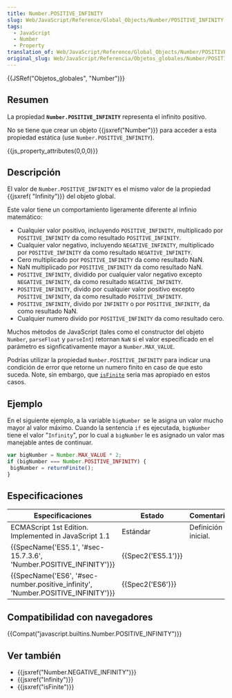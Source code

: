 ```yaml
---
title: Number.POSITIVE_INFINITY
slug: Web/JavaScript/Reference/Global_Objects/Number/POSITIVE_INFINITY
tags:
  - JavaScript
  - Number
  - Property
translation_of: Web/JavaScript/Reference/Global_Objects/Number/POSITIVE_INFINITY
original_slug: Web/JavaScript/Referencia/Objetos_globales/Number/POSITIVE_INFINITY
---
```

{{JSRef("Objetos_globales", "Number")}}

## Resumen

La propiedad **`Number.POSITIVE_INFINITY`** representa el infinito positivo.

No se tiene que crear un objeto {{jsxref("Number")}} para acceder a esta propiedad estática (use `Number.POSITIVE_INFINITY`).

{{js_property_attributes(0,0,0)}}

## Descripción

El valor de `Number.POSITIVE_INFINITY` es el mismo valor de la propiedad {{jsxref( "Infinity")}} del objeto global.

Este valor tiene un comportamiento ligeramente diferente al infinio matemático:

- Cualquier valor positivo, incluyendo `POSITIVE_INFINITY`, multiplicado por `POSITIVE_INFINITY` da como resultado `POSITIVE_INFINITY`.
- Cualquier valor negativo, incluyendo `NEGATIVE_INFINITY`, multiplicado por `POSITIVE_INFINITY` da como resultado `NEGATIVE_INFINITY`.
- Cero multiplicado por `POSITIVE_INFINITY` da como resultado NaN.
- NaN multiplicado por `POSITIVE_INFINITY` da como resultado NaN.
- `POSITIVE_INFINITY`, dividido por cualquier valor negativo excepto `NEGATIVE_INFINITY`, da como resultado `NEGATIVE_INFINITY`.
- `POSITIVE_INFINITY`, divido por cualquier valor positivo excepto `POSITIVE_INFINITY`, da como resultado `POSITIVE_INFINITY`.
- `POSITIVE_INFINITY`, divido por `INFINITY` o por `POSITIVE_INFINITY`, da como resultado NaN.
- Cualquier numero divido por `POSITIVE_INFINITY` da como resultado cero.

Muchos métodos de JavaScript (tales como el constructor del objeto `Number`, `parseFloat` y `parseInt`) retornan `NaN` si el valor especificado en el parámetro es signficativamente mayor a `Number.MAX_VALUE`.

Podrías utilizar la propiedad `Number.POSITIVE_INFINITY` para indicar una condición de error que retorne un numero finito en caso de que esto suceda. Note, sin embargo, que [`isFinite`](/es/docs/Referencia_de_JavaScript_1.5/Funciones_globales/isFinite) seria mas apropiado en estos casos.

## Ejemplo

En el siguiente ejemplo, a la variable `bigNumber `se le asigna un valor mucho mayor al valor máximo. Cuando la sentencia `if` es ejecutada, `bigNumber `tiene el valor "`Infinity`", por lo cual a `bigNumber` le es asignado un valor mas manejable antes de continuar.

```js
var bigNumber = Number.MAX_VALUE * 2;
if (bigNumber === Number.POSITIVE_INFINITY) {
 bigNumber = returnFinite();
}
```

## Especificaciones

| Especificaciones                                                                                             | Estado                   | Comentario          |
| ------------------------------------------------------------------------------------------------------------ | ------------------------ | ------------------- |
| ECMAScript 1st Edition. Implemented in JavaScript 1.1                                                        | Estándar                 | Definición inicial. |
| {{SpecName('ES5.1', '#sec-15.7.3.6', 'Number.POSITIVE_INFINITY')}}                     | {{Spec2('ES5.1')}} |                     |
| {{SpecName('ES6', '#sec-number.positive_infinity', 'Number.POSITIVE_INFINITY')}} | {{Spec2('ES6')}}     |                     |

## Compatibilidad con navegadores

{{Compat("javascript.builtins.Number.POSITIVE_INFINITY")}}

## Ver también

- {{jsxref("Number.NEGATIVE_INFINITY")}}
- {{jsxref("Infinity")}}
- {{jsxref("isFinite")}}
